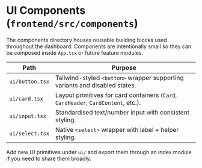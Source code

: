 # UI Components (`frontend/src/components`)

The components directory houses reusable building blocks used throughout the
dashboard.  Components are intentionally small so they can be composed inside
`App.tsx` or future feature modules.

| Path | Purpose |
| --- | --- |
| `ui/button.tsx` | Tailwind-styled `<button>` wrapper supporting variants and disabled states. |
| `ui/card.tsx` | Layout primitives for card containers (`Card`, `CardHeader`, `CardContent`, etc.). |
| `ui/input.tsx` | Standardised text/number input with consistent styling. |
| `ui/select.tsx` | Native `<select>` wrapper with label + helper styling. |

Add new UI primitives under `ui/` and export them through an index module if you
need to share them broadly.
